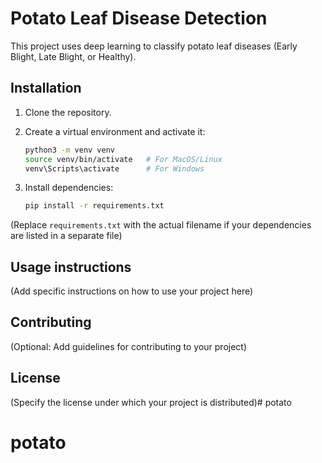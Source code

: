 # Potato Leaf Disease Detection

This project uses deep learning to classify potato leaf diseases (Early Blight, Late Blight, or Healthy).

## Installation

1. Clone the repository.
2. Create a virtual environment and activate it:

   ```bash
   python3 -m venv venv
   source venv/bin/activate   # For MacOS/Linux
   venv\Scripts\activate      # For Windows
   ```

3. Install dependencies:

   ```bash
   pip install -r requirements.txt
   ```

(Replace `requirements.txt` with the actual filename if your dependencies are listed in a separate file)

## Usage instructions

(Add specific instructions on how to use your project here)

## Contributing

(Optional: Add guidelines for contributing to your project)

## License

(Specify the license under which your project is distributed)# potato
# potato
